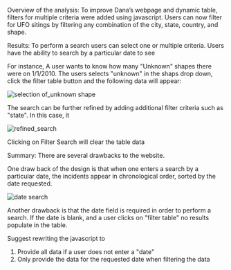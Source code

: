 Overview of the analysis:
To improve Dana’s webpage and dynamic table, filters for multiple criteria were added using javascript. Users can now filter for UFO sitings by filtering any combination of the city, state, country, and shape.


Results:
To perform a search users can select one or multiple criteria. Users have the ability to search by a particular date to see 

For instance, A user wants to know how many  "Unknown" shapes there were on 1/1/2010. The users selects "unknown" in the shaps drop down, click the filter table button and the following data will appear:

![selection of_unknown shape](https://user-images.githubusercontent.com/74462990/125225061-39576c80-e294-11eb-9b6e-a5c5f9e842bc.PNG)

The search can be further refined by adding additional filter criteria such as "state". In this case, it 

![refined_search](https://user-images.githubusercontent.com/74462990/125225183-70c61900-e294-11eb-9f21-583d0c950df3.PNG)

Clicking on Filter Search will clear the table data

Summary:
There are several drawbacks to the website. 

One draw back of the design is that when one enters a search by a particular date, the incidents appear in chronological order, sorted by the date requested. 

![date search](https://user-images.githubusercontent.com/74462990/125225941-bdf6ba80-e295-11eb-8028-ea9f59b7fe63.PNG)


Another drawback is that the date field is required in order to perform a search. If the date is blank, and a user clicks on "filter table" no results populate in the table.

Suggest rewriting the javascript to 
1. Provide all data if a user does not enter a "date"
2. Only provide the data for the requested date when filtering the data


